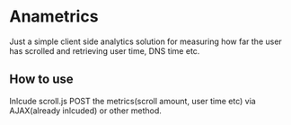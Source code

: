 # Anametrics
Just a simple client side analytics solution for measuring how far the user has scrolled and retrieving user time, DNS time etc.

## How to use
Inlcude scroll.js
POST the metrics(scroll amount, user time etc) via AJAX(already inlcuded) or other method.
